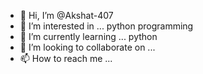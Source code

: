 - 👋 Hi, I’m @Akshat-407
- 👀 I’m interested in ... python programming
- 🌱 I’m currently learning ... python 
- 💞️ I’m looking to collaborate on ...
- 📫 How to reach me ...

<!---
Akshat-407/Akshat-407 is a ✨ special ✨ repository because its `README.md` (this file) appears on your GitHub profile.
You can click the Preview link to take a look at your changes.
--->
